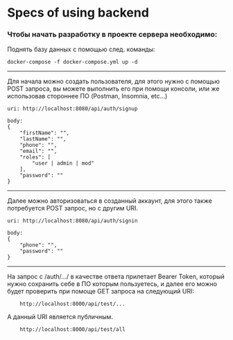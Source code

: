 # Specs of using backend

### Чтобы начать разработку в проекте сервера необходимо:

Поднять базу данных с помощью след. команды:

```
docker-compose -f docker-compose.yml up -d
```

------

Для начала можно создать пользователя, для этого нужно с помощью POST запроса, вы можете выполнить его при помощи консоли, или же использовав стороннее ПО (Postman, Insomnia, etc...)

```
uri: http://localhost:8080/api/auth/signup

body:
{
    "firstName": "",
    "lastName": "",
    "phone": "",
    "email": "",
    "roles": [
        "user | admin | mod"
    ],
    "password": ""
}
```

------

Далее можно авторизоваться в созданный аккаунт, для этого также потребуется POST запрос, но с другим URI.

```
uri: http://localhost:8080/api/auth/signin

body:
{
    "phone": "",
    "password": ""
}
```

------

На запрос с /auth/.../ в качестве ответа прилетает Bearer Token, который нужно сохранить себе в ПО которым пользуетесь, и далее его можно будет проверить при помоще GET запроса на следующий URI:

```
    http://localhost:8000/api/test/...
```

А данный URI является публичным.
```
    http://localhost:8000/api/test/all
```
